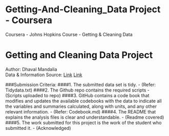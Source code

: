 # Getting-And-Cleaning_Data Project - Coursera
Coursera - Johns Hopkins Course - Getting &amp; Cleaning Data

# Getting and Cleaning Data Project
Author: Dhaval Mandalia <br />
Data & Information Source: [Link](http://archive.ics.uci.edu/ml/datasets/Human+Activity+Recognition+Using+Smartphones)
[Link](https://d396qusza40orc.cloudfront.net/getdata%2Fprojectfiles%2FUCI%20HAR%20Dataset.zip)

###Submission Criteria:
####1. The submitted data set is tidy. - (Refer: Tidydata.txt)
####2. The Github repo contains the required scripts - (Scripts uploaded to repo)
####3. GitHub contains a code book that modifies and updates the available codebooks with the data to indicate all the variables and summaries calculated, along with units, and any other relevant information. - (Refer: Codebook.md)
####4. The README that explains the analysis files is clear and understandable. - (Readme covered)
####5. The work submitted for this project is the work of the student who submitted it. - (Acknowledged)


